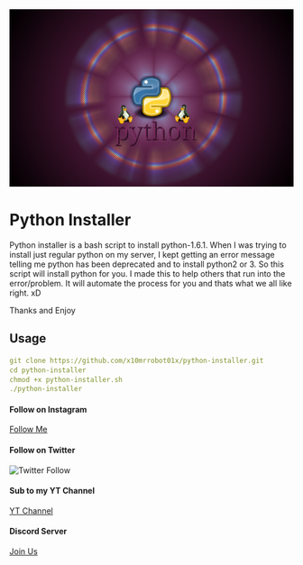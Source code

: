 <img src="./Img/python.png">

# Python Installer

Python installer is a bash script to install python-1.6.1. When I was trying to install just regular python on my server,
I kept getting an error message telling me python has been deprecated and to install python2 or 3. So this
script will install python for you. I made this to help others that run into the error/problem. It will automate the process for you and thats what we all like right. xD

Thanks and Enjoy

## Usage
```yaml
git clone https://github.com/x10mrrobot01x/python-installer.git
cd python-installer
chmod +x python-installer.sh
./python-installer
```

#### Follow on Instagram
[Follow Me](https://www.instagram.com/xmrrobotx1/)
#### Follow on Twitter
![Twitter Follow](https://img.shields.io/twitter/follow/MrRobot38159405?label=Follow&style=social)
#### Sub to my YT Channel
[YT Channel](https://www.youtube.com/channel/UC4m514Ek47PsffUuTrrakTA?view_as=subscriber)
#### Discord Server
[Join Us](https://discord.gg/YXHyZ28)
